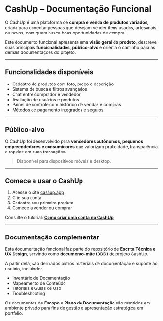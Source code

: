 # CashUp – Documentação Funcional

O CashUp é uma plataforma de **compra e venda de produtos variados**, criada para conectar pessoas que desejam vender itens usados, artesanais ou novos, com quem busca boas oportunidades de compra.

Este documento funcional apresenta uma **visão geral do produto**, descreve suas principais **funcionalidades**, **público-alvo** e orienta o caminho para as demais documentações do projeto.

---

## Funcionalidades disponíveis

- Cadastro de produtos com foto, preço e descrição  
- Sistema de busca e filtros avançados  
- Chat entre comprador e vendedor  
- Avaliação de usuários e produtos  
- Painel de controle com histórico de vendas e compras  
- Métodos de pagamento integrados e seguros  

---

## Público-alvo

O CashUp foi desenvolvido para **vendedores autônomos, pequenos empreendedores e consumidores** que valorizam praticidade, transparência e rapidez em suas transações.

> Disponível para dispositivos móveis e desktop.  

---

## Comece a usar o CashUp

1. Acesse o site [cashup.app](#)  
2. Crie sua conta  
3. Cadastre seu primeiro produto  
4. Comece a vender ou comprar

Consulte o tutorial: [**Como criar uma conta no CashUp**](./docs/tutorial-criar-conta.md)

---

## Documentação complementar

Esta documentação funcional faz parte do repositório de **Escrita Técnica e UX Design**, servindo como **documento-mãe (DDD)** do projeto CashUp.

A partir dela, são derivados outros materiais de documentação e suporte ao usuário, incluindo:

- Inventário de Documentação 
- Mapeamento de Conteúdo 
- Tutoriais e Guias de Uso 
- Troubleshooting

Os documentos de **Escopo** e **Plano de Documentação** são mantidos em ambiente privado para fins de gestão e apresentação estratégica em portfólio.

